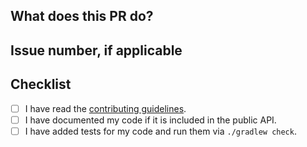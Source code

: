 ## What does this PR do?

## Issue number, if applicable

## Checklist
- [ ] I have read the [contributing guidelines](../CONTRIBUTING.md).
- [ ] I have documented my code if it is included in the public API.
- [ ] I have added tests for my code and run them via `./gradlew check`.